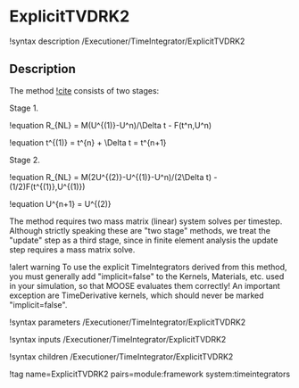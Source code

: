 # ExplicitTVDRK2

!syntax description /Executioner/TimeIntegrator/ExplicitTVDRK2

## Description

The method [!cite](gottlieb1998) consists of two stages:

Stage 1.

!equation
R_{NL} = M(U^{(1)}-U^n)/\Delta t - F(t^n,U^n)

!equation
t^{(1)} = t^{n} + \Delta t = t^{n+1}

Stage 2.

!equation
R_{NL} = M(2U^{(2)}-U^{(1)}-U^n)/(2\Delta t) - (1/2)F(t^{(1)},U^{(1)})

!equation
U^{n+1} = U^{(2)}

The method requires two mass matrix (linear) system solves
per timestep. Although strictly speaking these are "two stage"
methods, we treat the "update" step as a third stage, since in
finite element analysis the update step requires a mass matrix
solve.

!alert warning
To use the explicit TimeIntegrators derived from this
method, you must generally add "implicit=false" to the Kernels,
Materials, etc. used in your simulation, so that MOOSE evaluates
them correctly!  An important exception are TimeDerivative kernels,
which should never be marked "implicit=false".

!syntax parameters /Executioner/TimeIntegrator/ExplicitTVDRK2

!syntax inputs /Executioner/TimeIntegrator/ExplicitTVDRK2

!syntax children /Executioner/TimeIntegrator/ExplicitTVDRK2

!tag name=ExplicitTVDRK2 pairs=module:framework system:timeintegrators
